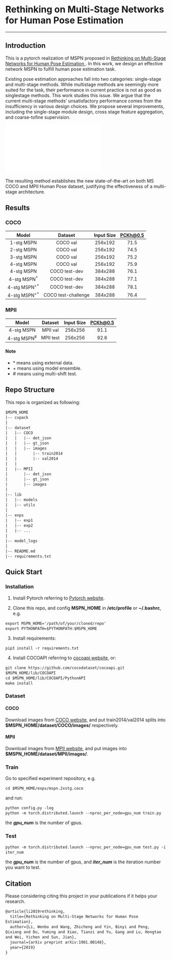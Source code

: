 # Rethinking on Multi-Stage Networks for Human Pose Estimation
----

## Introduction
This is a pytorch realization of MSPN proposed in [ Rethinking on Multi-Stage Networks for Human Pose Estimation ][1]. In this work, we design an effective network MSPN to fulfill human pose estimation task.

Existing pose estimation approaches fall into two categories: single-stage and multi-stage methods. While multistage methods are seemingly more suited for the task, their performance in current practice is not as good as singlestage methods. This work studies this issue. We argue that the current multi-stage methods’ unsatisfactory performance comes from the insufficiency in various design choices. We propose several improvements, including the single-stage module design, cross stage feature aggregation, and coarse-tofine supervision. 

![Overview of MSPN.](/figures/MSPN.pdf)

The resulting method establishes the new state-of-the-art on both MS COCO and MPII Human Pose dataset, justifying the effectiveness of a multi-stage architecture.

## Results

### COCO
| Model | Dataset | Input Size | PCKh@0.5 |
| :-----------------: | :------------------: | :-----------: | :------: |
| 1-stg MSPN | COCO val | 256x192 | 71.5 |
| 2-stg MSPN | COCO val | 256x192 | 74.5 |
| 3-stg MSPN | COCO val | 256x192 | 75.2 |
| 4-stg MSPN | COCO val | 256x192 | 75.9 |
| 4-stg MSPN | COCO test-dev | 384x288 | 76.1 |
| 4-stg MSPN<sup>\*</sup> | COCO test-dev | 384x288 | 77.1 |
| 4-stg MSPN<sup>\+\*</sup> | COCO test-dev | 384x288 | 78.1 |
| 4-stg MSPN<sup>\+\*</sup> | COCO test-challenge | 384x288 | 76.4 |

### MPII
| Model | Dataset | Input Size | PCKh@0.5 |
| :-----------------: | :------------------: | :-----------: | :------: |
| 4-stg MSPN | MPII val | 256x256 | 91.1 |
| 4-stg MSPN<sup>\#</sup> | MPII test | 256x256 | 92.6 |

#### Note
* \* means using external data.
* \+ means using model ensemble.
* \# means using multi-shift test.

## Repo Structure
This repo is organized as following:
```
$MSPN_HOME
|-- cvpack
|
|-- dataset
|   |-- COCO
|   |   |-- det_json
|   |   |-- gt_json
|   |   |-- images
|   |       |-- train2014
|   |       |-- val2014
|   |
|   |-- MPII
|       |-- det_json
|       |-- gt_json
|       |-- images
|   
|-- lib
|   |-- models
|   |-- utils
|
|-- exps
|   |-- exp1
|   |-- exp2
|   |-- ...
|
|-- model_logs
|
|-- README.md
|-- requirements.txt
```

## Quick Start

### Installation

1. Install Pytorch referring to [Pytorch website][2].

2. Clone this repo, and config **MSPN_HOME** in **/etc/profile** or **~/.bashrc**, e.g.
 ```
 export MSPN_HOME='/path/of/your/cloned/repo'
 export PYTHONPATH=$PYTHONPATH:$MSPN_HOME
 ```

3. Install requirements:
 ```
 pip3 install -r requirements.txt
 ```

4. Install COCOAPI referring to [cocoapi website][3], or:
 ```
 git clone https://github.com/cocodataset/cocoapi.git $MSPN_HOME/lib/COCOAPI
 cd $MSPN_HOME/lib/COCOAPI/PythonAPI
 make install
 ```
 
### Dataset

#### COCO
Download images from [COCO website][4], and put train2014/val2014 splits into **$MSPN_HOME/dataset/COCO/images/** respectively.

#### MPII
Download images from [MPII website][5], and put images into **$MSPN_HOME/dataset/MPII/images/**.

### Train
Go to specified experiment repository, e.g.
```
cd $MSPN_HOME/exps/mspn.2xstg.coco
```
and run:
```
python config.py -log
python -m torch.distributed.launch --nproc_per_node=gpu_num train.py
```
the ***gpu_num*** is the number of gpus.

### Test
```
python -m torch.distributed.launch --nproc_per_node=gpu_num test.py -i iter_num
```
the ***gpu_num*** is the number of gpus, and ***iter_num*** is the iteration number you want to test.

## Citation
Please considering citing this project in your publications if it helps your research.
```
@article{li2019rethinking,
  title={Rethinking on Multi-Stage Networks for Human Pose Estimation},
  author={Li, Wenbo and Wang, Zhicheng and Yin, Binyi and Peng, Qixiang and Du, Yuming and Xiao, Tianzi and Yu, Gang and Lu, Hongtao and Wei, Yichen and Sun, Jian},
  journal={arXiv preprint arXiv:1901.00148},
  year={2019}
}
```

[1]: https://arxiv.org/abs/1901.00148
[2]: https://pytorch.org/
[3]: https://github.com/cocodataset/cocoapi
[4]: http://cocodataset.org/#download
[5]: http://human-pose.mpi-inf.mpg.de/


